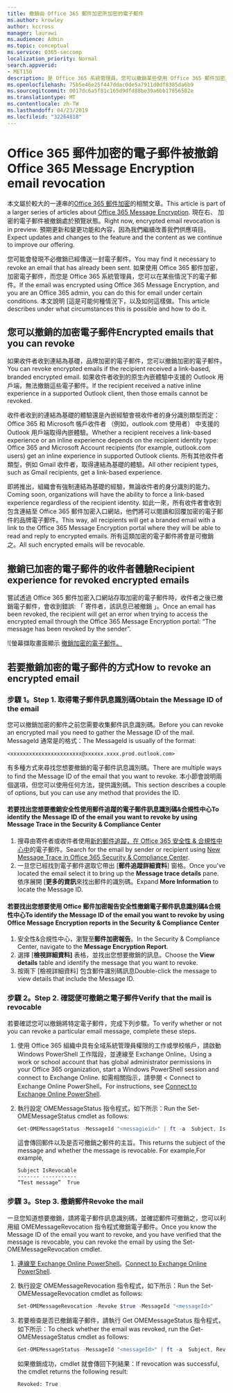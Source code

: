 ```yaml
---
title: 撤銷由 Office 365 郵件加密所加密的電子郵件
ms.author: krowley
author: kccross
manager: laurawi
ms.audience: Admin
ms.topic: conceptual
ms.service: O365-seccomp
localization_priority: Normal
search.appverid:
- MET150
description: 是 Office 365 系統管理員，您可以撤銷某些使用 Office 365 郵件加密所加密的電子郵件。
ms.openlocfilehash: 75b5e46e25f447ddac0de5a7911d0df8385da6b9
ms.sourcegitcommit: 0017dc6a5f81c165d9dfd88be39a6bb17856582e
ms.translationtype: MT
ms.contentlocale: zh-TW
ms.lasthandoff: 04/23/2019
ms.locfileid: "32264818"
---
```

# <a name="office-365-message-encryption-email-revocation"></a><span data-ttu-id="9a631-103">Office 365 郵件加密的電子郵件被撤銷</span><span class="sxs-lookup"><span data-stu-id="9a631-103">Office 365 Message Encryption email revocation</span></span>

<span data-ttu-id="9a631-104">本文屬於較大的一連串的[Office 365 郵件加密](ome.md)的相關文章。</span><span class="sxs-lookup"><span data-stu-id="9a631-104">This article is part of a larger series of articles about [Office 365 Message Encryption](ome.md).</span></span> <span data-ttu-id="9a631-105">現在右、 加密的電子郵件被撤銷處於預覽狀態。</span><span class="sxs-lookup"><span data-stu-id="9a631-105">Right now, encrypted email revocation is in preview.</span></span> <span data-ttu-id="9a631-106">預期更新和變更功能和內容，因為我們繼續改善我們供應項目。</span><span class="sxs-lookup"><span data-stu-id="9a631-106">Expect updates and changes to the feature and the content as we continue to improve our offering.</span></span>

<span data-ttu-id="9a631-107">您可能會發現不必撤銷已經傳送一封電子郵件。</span><span class="sxs-lookup"><span data-stu-id="9a631-107">You may find it necessary to revoke an email that has already been sent.</span></span> <span data-ttu-id="9a631-108">如果使用 Office 365 郵件加密，加密電子郵件，而您是 Office 365 系統管理員，您可以在某些情況下的電子郵件。</span><span class="sxs-lookup"><span data-stu-id="9a631-108">If the email was encrypted using Office 365 Message Encryption, and you are an Office 365 admin, you can do this for email under certain conditions.</span></span> <span data-ttu-id="9a631-109">本文說明 [這是可能何種情況下，以及如何這樣做。</span><span class="sxs-lookup"><span data-stu-id="9a631-109">This article describes under what circumstances this is possible and how to do it.</span></span>
  
## <a name="encrypted-emails-that-you-can-revoke"></a><span data-ttu-id="9a631-110">您可以撤銷的加密電子郵件</span><span class="sxs-lookup"><span data-stu-id="9a631-110">Encrypted emails that you can revoke</span></span>

<span data-ttu-id="9a631-111">如果收件者收到連結為基礎，品牌加密的電子郵件，您可以撤銷加密的電子郵件。</span><span class="sxs-lookup"><span data-stu-id="9a631-111">You can revoke encrypted emails if the recipient received a link-based, branded encrypted email.</span></span> <span data-ttu-id="9a631-112">如果收件者收到的原生內嵌體驗中支援的 Outlook 用戶端，無法撤銷這些電子郵件。</span><span class="sxs-lookup"><span data-stu-id="9a631-112">If the recipient received a native inline experience in a supported Outlook client, then those emails cannot be revoked.</span></span>

<span data-ttu-id="9a631-113">收件者收到的連結為基礎的體驗還是內嵌經驗會視收件者的身分識別類型而定： Office 365 和 Microsoft 帳戶收件者 （例如，outlook.com 使用者） 中支援的 Outlook 用戶端取得內嵌體驗。</span><span class="sxs-lookup"><span data-stu-id="9a631-113">Whether a recipient receives a link-based experience or an inline experience depends on the recipient identity type: Office 365 and Microsoft Account recipients (for example, outlook.com users) get an inline experience in supported Outlook clients.</span></span> <span data-ttu-id="9a631-114">所有其他收件者類型，例如 Gmail 收件者，取得連結為基礎的體驗。</span><span class="sxs-lookup"><span data-stu-id="9a631-114">All other recipient types, such as Gmail recipients, get a link-based experience.</span></span>

<span data-ttu-id="9a631-115">即將推出，組織會有強制連結為基礎的經驗，無論收件者的身分識別的能力。</span><span class="sxs-lookup"><span data-stu-id="9a631-115">Coming soon, organizations will have the ability to force a link-based experience regardless of the recipient identity.</span></span> <span data-ttu-id="9a631-116">如此一來，所有收件者會收到包含連結至 Office 365 郵件加密入口網站，他們將可以閱讀和回覆加密的電子郵件的品牌電子郵件。</span><span class="sxs-lookup"><span data-stu-id="9a631-116">This way, all recipients will get a branded email with a link to the Office 365 Message Encryption portal where they will be able to read and reply to encrypted emails.</span></span> <span data-ttu-id="9a631-117">所有這類加密的電子郵件將會是可撤銷之。</span><span class="sxs-lookup"><span data-stu-id="9a631-117">All such encrypted emails will be revocable.</span></span>
  
## <a name="recipient-experience-for-revoked-encrypted-emails"></a><span data-ttu-id="9a631-118">撤銷已加密的電子郵件的收件者體驗</span><span class="sxs-lookup"><span data-stu-id="9a631-118">Recipient experience for revoked encrypted emails</span></span>

<span data-ttu-id="9a631-119">嘗試透過 Office 365 郵件加密入口網站存取加密的電子郵件時，收件者之後已撤銷電子郵件，會收到錯誤: 「 寄件者，該訊息已被撤銷 」。</span><span class="sxs-lookup"><span data-stu-id="9a631-119">Once an email has been revoked, the recipient will get an error when trying to access the encrypted email through the Office 365 Message Encryption portal: “The message has been revoked by the sender”.</span></span>

![螢幕擷取畫面顯示 [撤銷加密的電子郵件。](media/revoked-encrypted-email.png)

## <a name="how-to-revoke-an-encrypted-email"></a><span data-ttu-id="9a631-121">若要撤銷加密的電子郵件的方式</span><span class="sxs-lookup"><span data-stu-id="9a631-121">How to revoke an encrypted email</span></span>

### <a name="step-1-obtain-the-message-id-of-the-email"></a><span data-ttu-id="9a631-122">步驟 1。</span><span class="sxs-lookup"><span data-stu-id="9a631-122">Step 1.</span></span> <span data-ttu-id="9a631-123">取得電子郵件訊息識別碼</span><span class="sxs-lookup"><span data-stu-id="9a631-123">Obtain the Message ID of the email</span></span>

<span data-ttu-id="9a631-124">您可以撤銷加密的郵件之前您需要收集郵件訊息識別碼。</span><span class="sxs-lookup"><span data-stu-id="9a631-124">Before you can revoke an encrypted mail you need to gather the Message ID of the mail.</span></span> <span data-ttu-id="9a631-125">MessageId 通常是的格式：</span><span class="sxs-lookup"><span data-stu-id="9a631-125">The MessageId is usually of the format:</span></span>

`<xxxxxxxxxxxxxxxxxxxxxxx@xxxxxx.xxxx.prod.outlook.com>`  

<span data-ttu-id="9a631-126">有多種方式來尋找您想要撤銷的電子郵件訊息識別碼。</span><span class="sxs-lookup"><span data-stu-id="9a631-126">There are multiple ways to find the Message ID of the email that you want to revoke.</span></span> <span data-ttu-id="9a631-127">本小節會說明兩個選項，但您可以使用任何方法，提供識別碼。</span><span class="sxs-lookup"><span data-stu-id="9a631-127">This section describes a couple of options, but you can use any method that provides the ID.</span></span>

#### <a name="to-identify-the-message-id-of-the-email-you-want-to-revoke-by-using-message-trace-in-the-security-amp-compliance-center"></a><span data-ttu-id="9a631-128">若要找出您想要撤銷安全性使用郵件追蹤的電子郵件訊息識別碼&amp;合規性中心</span><span class="sxs-lookup"><span data-stu-id="9a631-128">To identify the Message ID of the email you want to revoke by using Message Trace in the Security &amp; Compliance Center</span></span>

1. <span data-ttu-id="9a631-129">搜尋由寄件者或收件者使用[新的郵件追蹤，在 Office 365 安全性 & 合規性中心中](https://blogs.technet.microsoft.com/exchange/2018/05/02/new-message-trace-in-office-365-security-compliance-center/)的電子郵件。</span><span class="sxs-lookup"><span data-stu-id="9a631-129">Search for the email by sender or recipient using [New Message Trace in Office 365 Security & Compliance Center](https://blogs.technet.microsoft.com/exchange/2018/05/02/new-message-trace-in-office-365-security-compliance-center/).</span></span>
2. <span data-ttu-id="9a631-130">一旦您已經找到電子郵件選取它帶出 [**郵件追蹤詳細資料**] 窗格。</span><span class="sxs-lookup"><span data-stu-id="9a631-130">Once you've located the email select it to bring up the **Message trace details** pane.</span></span> <span data-ttu-id="9a631-131">依序展開 [**更多的資訊**來找出郵件的識別碼。</span><span class="sxs-lookup"><span data-stu-id="9a631-131">Expand **More Information** to locate the Message ID.</span></span>

#### <a name="to-identify-the-message-id-of-the-email-you-want-to-revoke-by-using-office-message-encryption-reports-in-the-security-amp-compliance-center"></a><span data-ttu-id="9a631-132">若要找出您想要使用 Office 郵件加密報告安全性撤銷電子郵件訊息識別碼&amp;合規性中心</span><span class="sxs-lookup"><span data-stu-id="9a631-132">To identify the Message ID of the email you want to revoke by using Office Message Encryption reports in the Security &amp; Compliance Center</span></span>

1. <span data-ttu-id="9a631-133">安全性&amp;合規性中心，瀏覽至**郵件加密報告**。</span><span class="sxs-lookup"><span data-stu-id="9a631-133">In the Security &amp; Compliance Center, navigate to the **Message Encryption Report**.</span></span>
2. <span data-ttu-id="9a631-134">選擇 [**檢視詳細資料]** 表格，並找出您想要撤銷的訊息。</span><span class="sxs-lookup"><span data-stu-id="9a631-134">Choose the **View details** table and identify the message that you want to revoke.</span></span>
3. <span data-ttu-id="9a631-135">按兩下 [檢視詳細資料] 包含郵件識別碼訊息</span><span class="sxs-lookup"><span data-stu-id="9a631-135">Double-click the message to view details that include the Message ID.</span></span>

### <a name="step-2-verify-that-the-mail-is-revocable"></a><span data-ttu-id="9a631-136">步驟 2。</span><span class="sxs-lookup"><span data-stu-id="9a631-136">Step 2.</span></span> <span data-ttu-id="9a631-137">確認便可撤銷之電子郵件</span><span class="sxs-lookup"><span data-stu-id="9a631-137">Verify that the mail is revocable</span></span>

<span data-ttu-id="9a631-138">若要確認您可以撤銷將特定電子郵件，完成下列步驟。</span><span class="sxs-lookup"><span data-stu-id="9a631-138">To verify whether or not you can revoke a particular email message, complete these steps.</span></span>

1. <span data-ttu-id="9a631-139">使用 Office 365 組織中具有全域系統管理員權限的工作或學校帳戶，請啟動 Windows PowerShell 工作階段，並連線至 Exchange Online。</span><span class="sxs-lookup"><span data-stu-id="9a631-139">Using a work or school account that has global administrator permissions in your Office 365 organization, start a Windows PowerShell session and connect to Exchange Online.</span></span> <span data-ttu-id="9a631-140">如需相關指示，請參閱 < <b0>Connect to Exchange Online PowerShell</b0>。</span><span class="sxs-lookup"><span data-stu-id="9a631-140">For instructions, see [Connect to Exchange Online PowerShell](https://aka.ms/exopowershell).</span></span>

2. <span data-ttu-id="9a631-141">執行設定 OMEMessageStatus 指令程式，如下所示：</span><span class="sxs-lookup"><span data-stu-id="9a631-141">Run the Set-OMEMessageStatus cmdlet as follows:</span></span>
     ```powershell
     Get-OMEMessageStatus -MessageId "<messagieid>" | ft -a  Subject, IsRevocable
     ```

   <span data-ttu-id="9a631-142">這會傳回郵件以及是否可撤銷之郵件的主旨。</span><span class="sxs-lookup"><span data-stu-id="9a631-142">This returns the subject of the message and whether the message is revocable.</span></span> <span data-ttu-id="9a631-143">For example,</span><span class="sxs-lookup"><span data-stu-id="9a631-143">For example,</span></span>

     ```text
     Subject IsRevocable
     ------- -----------
     “Test message”  True
     ```

### <a name="step-3-revoke-the-mail"></a><span data-ttu-id="9a631-144">步驟 3。</span><span class="sxs-lookup"><span data-stu-id="9a631-144">Step 3.</span></span> <span data-ttu-id="9a631-145">撤銷郵件</span><span class="sxs-lookup"><span data-stu-id="9a631-145">Revoke the mail</span></span>  

<span data-ttu-id="9a631-146">一旦您知道想要撤銷，請將電子郵件訊息識別碼，並確認郵件可撤銷之，您可以利用組 OMEMessageRevocation 指令程式撤銷電子郵件。</span><span class="sxs-lookup"><span data-stu-id="9a631-146">Once you know the Message ID of the email you want to revoke, and you have verified that the message is revocable, you can revoke the email by using the Set-OMEMessageRevocation cmdlet.</span></span>

1. <span data-ttu-id="9a631-147">[連線至 Exchange Online PowerShell](https://aka.ms/exopowershell)。</span><span class="sxs-lookup"><span data-stu-id="9a631-147">[Connect to Exchange Online PowerShell](https://aka.ms/exopowershell).</span></span>

2. <span data-ttu-id="9a631-148">執行設定 OMEMessageRevocation 指令程式，如下所示：</span><span class="sxs-lookup"><span data-stu-id="9a631-148">Run the Set-OMEMessageRevocation cmdlet as follows:</span></span>

    ```powershell
    Set-OMEMessageRevocation -Revoke $true -MessageId "<messageId>"
    ```

3. <span data-ttu-id="9a631-149">若要檢查是否已撤銷電子郵件，請執行 Get OMEMessageStatus 指令程式，如下所示：</span><span class="sxs-lookup"><span data-stu-id="9a631-149">To check whether the email was revoked, run the Get-OMEMessageStatus cmdlet as follows:</span></span>

    ```powershell
    Get-OMEMessageStatus -MessageId "<messageId>" | ft -a  Subject, Revoked
    ```  
    <span data-ttu-id="9a631-150">如果撤銷成功，cmdlet 就會傳回下列結果：</span><span class="sxs-lookup"><span data-stu-id="9a631-150">If revocation was successful, the cmdlet returns the following result:</span></span>  

    `Revoked: True`
